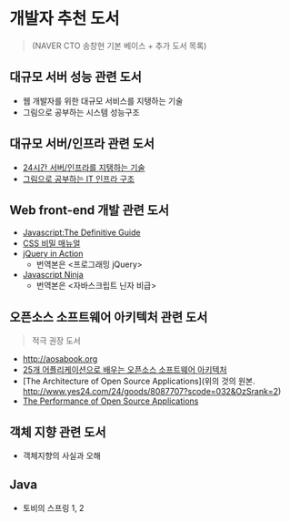 # 개발자 추천 도서 

> (NAVER CTO 송창현 기본 베이스 + 추가 도서 목록)

## 대규모 서버 성능 관련 도서 

* 웹 개발자를 위한 대규모 서비스를 지탱하는 기술
* 그림으로 공부하는 시스템 성능구조

## 대규모 서버/인프라 관련 도서

* [24시간 서버/인프라를 지탱하는 기술](http://www.yes24.com/24/goods/3377489?scode=032&OzSrank=1)
* [그림으로 공부하는 IT 인프라 구조](http://www.yes24.com/24/Goods/19041948?Acode=101)

## Web front-end 개발 관련 도서

* [Javascript:The Definitive Guide](http://www.yes24.com/24/goods/3747895?scode=032&OzSrank=3)
* [CSS 비밀 매뉴얼](http://www.yes24.com/24/goods/2492475?scode=032&OzSrank=1)
* [jQuery in Action](http://www.yes24.com/24/Goods/5934737?Acode=101) 
   * 번역본은 <프로그래밍 jQuery>
* [Javascript Ninja](http://www.yes24.com/24/goods/12501073?scode=032&OzSrank=1) 
   * 번역본은 <자바스크립트 닌자 비급>

## 오픈소스 소프트웨어 아키텍처 관련 도서 

> 적극 권장 도서 

* http://aosabook.org
* [25개 어플리케이션으로 배우는 오픈소스 소프트웨어 아키텍처](http://www.yes24.com/24/Goods/17726792?Acode=101)
* [The Architecture of Open Source Applications](위의 것의 원본. http://www.yes24.com/24/goods/8087707?scode=032&OzSrank=2)
* [The Performance of Open Source Applications](http://www.yes24.com/24/goods/13228464?scode=032&OzSrank=1)

## 객체 지향 관련 도서 

* 객체지향의 사실과 오해

## Java

* 토비의 스프링 1, 2
 